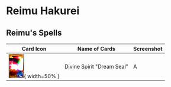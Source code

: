 # Reimu Hakurei

## Reimu's Spells

| Card Icon | Name of Cards | Screenshot |
|----------|---------------|-----------|
| ![Card000](https://github.com/IkuTronHD/Touhou-Kagehakuchuumu---Shadow-Daydream/blob/main/img/Select/ReimuCards/spell01.png){ width=50% } | Divine Spirit "Dream Seal" | A |
